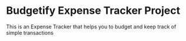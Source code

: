 # Budgetify Expense Tracker Project
 This is an Expense Tracker that helps you to budget and keep track of simple transactions
